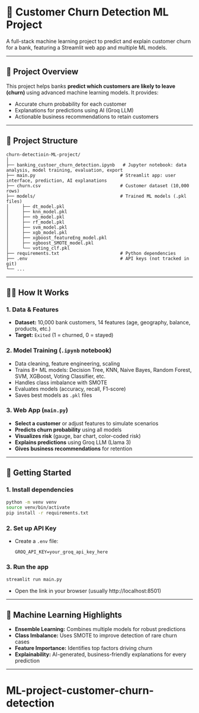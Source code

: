 # 🏦 Customer Churn Detection ML Project

A full-stack machine learning project to predict and explain customer churn for a bank, featuring a Streamlit web app and multiple ML models.

---

## 🚀 Project Overview

This project helps banks **predict which customers are likely to leave (churn)** using advanced machine learning models. It provides:
- Accurate churn probability for each customer
- Explanations for predictions using AI (Groq LLM)
- Actionable business recommendations to retain customers

---

## 📁 Project Structure

```
churn-detectioin-ML-project/
│
├── banking_custoer_churn_detection.ipynb   # Jupyter notebook: data analysis, model training, evaluation, export
├── main.py                                # Streamlit app: user interface, prediction, AI explanations
├── churn.csv                              # Customer dataset (10,000 rows)
├── models/                                # Trained ML models (.pkl files)
│     ├── dt_model.pkl
│     ├── knn_model.pkl
│     ├── nb_model.pkl
│     ├── rf_model.pkl
│     ├── svm_model.pkl
│     ├── xgb_model.pkl
│     ├── xgboost_featureEng_model.pkl
│     ├── xgboost_SMOTE_model.pkl
│     └── voting_clf.pkl
├── requirements.txt                       # Python dependencies
├── .env                                   # API keys (not tracked in git)
└── ...
```

---

## 🧑‍💻 How It Works

### 1. **Data & Features**
- **Dataset:** 10,000 bank customers, 14 features (age, geography, balance, products, etc.)
- **Target:** `Exited` (1 = churned, 0 = stayed)

### 2. **Model Training (`.ipynb` notebook)**
- Data cleaning, feature engineering, scaling
- Trains 8+ ML models: Decision Tree, KNN, Naive Bayes, Random Forest, SVM, XGBoost, Voting Classifier, etc.
- Handles class imbalance with SMOTE
- Evaluates models (accuracy, recall, F1-score)
- Saves best models as `.pkl` files

### 3. **Web App (`main.py`)**
- **Select a customer** or adjust features to simulate scenarios
- **Predicts churn probability** using all models
- **Visualizes risk** (gauge, bar chart, color-coded risk)
- **Explains predictions** using Groq LLM (Llama 3)
- **Gives business recommendations** for retention

---

## 🏁 Getting Started

### 1. **Install dependencies**
```bash
python -m venv venv
source venv/bin/activate
pip install -r requirements.txt
```

### 2. **Set up API Key**
- Create a `.env` file:
  ```
  GROQ_API_KEY=your_groq_api_key_here
  ```

### 3. **Run the app**
```bash
streamlit run main.py
```
- Open the link in your browser (usually http://localhost:8501)

---

## 🧠 Machine Learning Highlights

- **Ensemble Learning:** Combines multiple models for robust predictions
- **Class Imbalance:** Uses SMOTE to improve detection of rare churn cases
- **Feature Importance:** Identifies top factors driving churn
- **Explainability:** AI-generated, business-friendly explanations for every prediction

---
# ML-project-customer-churn-detection
